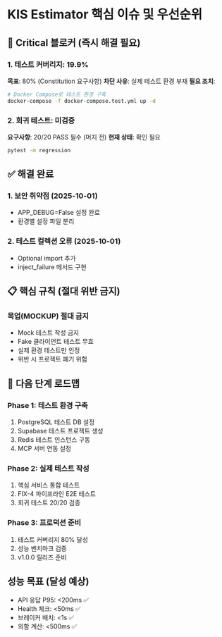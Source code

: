 # KIS Estimator 핵심 이슈 및 우선순위

## 🔴 Critical 블로커 (즉시 해결 필요)

### 1. 테스트 커버리지: 19.9%
**목표**: 80% (Constitution 요구사항)
**차단 사유**: 실제 테스트 환경 부재
**필요 조치**:
```bash
# Docker Compose로 테스트 환경 구축
docker-compose -f docker-compose.test.yml up -d
```

### 2. 회귀 테스트: 미검증
**요구사항**: 20/20 PASS 필수 (머지 전)
**현재 상태**: 확인 필요
```bash
pytest -m regression
```

## ✅ 해결 완료

### 1. 보안 취약점 (2025-10-01)
- APP_DEBUG=False 설정 완료
- 환경별 설정 파일 분리

### 2. 테스트 컬렉션 오류 (2025-10-01)
- Optional import 추가
- inject_failure 메서드 구현

## 📋 핵심 규칙 (절대 위반 금지)

### 목업(MOCKUP) 절대 금지
- Mock 테스트 작성 금지
- Fake 클라이언트 테스트 무효
- 실제 환경 테스트만 인정
- 위반 시 프로젝트 폐기 위험

## 🎯 다음 단계 로드맵

### Phase 1: 테스트 환경 구축
1. PostgreSQL 테스트 DB 설정
2. Supabase 테스트 프로젝트 생성
3. Redis 테스트 인스턴스 구동
4. MCP 서버 연동 설정

### Phase 2: 실제 테스트 작성
1. 핵심 서비스 통합 테스트
2. FIX-4 파이프라인 E2E 테스트
3. 회귀 테스트 20/20 검증

### Phase 3: 프로덕션 준비
1. 테스트 커버리지 80% 달성
2. 성능 벤치마크 검증
3. v1.0.0 릴리즈 준비

## 성능 목표 (달성 예상)
- API 응답 P95: <200ms ✅
- Health 체크: <50ms ✅
- 브레이커 배치: <1s ✅
- 외함 계산: <500ms ✅